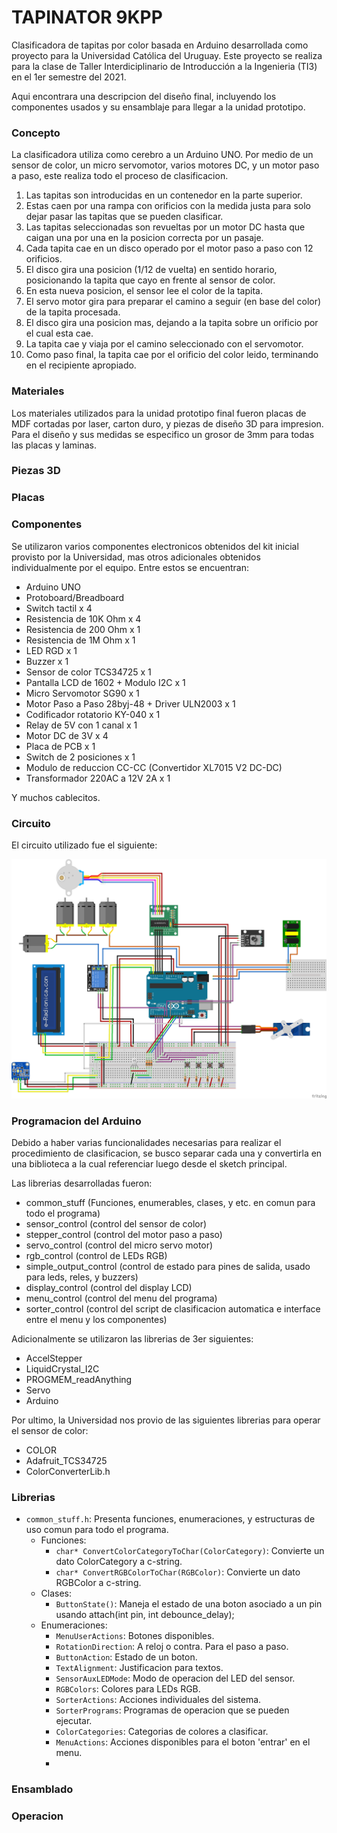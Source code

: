 # TAPINATOR 9KPP

Clasificadora de tapitas por color basada en Arduino desarrollada como proyecto
para la Universidad Católica del Uruguay. Este proyecto se realiza para la clase
de Taller Interdiciplinario de Introducción a la Ingenieria (TI3) en el 1er semestre
del 2021.

Aqui encontrara una descripcion del diseño final, incluyendo los componentes usados
y su ensamblaje para llegar a la unidad prototipo.

### Concepto

La clasificadora utiliza como cerebro a un Arduino UNO. Por medio de un sensor
de color, un micro servomotor, varios motores DC, y un motor paso a paso, este
realiza todo el proceso de clasificacion.

1. Las tapitas son introducidas en un contenedor en la parte superior.
2. Estas caen por una rampa con orificios con la medida justa para solo dejar pasar las tapitas que se pueden clasificar.
3. Las tapitas seleccionadas son revueltas por un motor DC hasta que caigan una por una en la posicion correcta por un pasaje.
4. Cada tapita cae en un disco operado por el motor paso a paso con 12 orificios.
5. El disco gira una posicion (1/12 de vuelta) en sentido horario, posicionando la tapita que cayo en frente al sensor de color.
6. En esta nueva posicion, el sensor lee el color de la tapita.
7. El servo motor gira para preparar el camino a seguir (en base del color) de la tapita procesada.
8. El disco gira una posicion mas, dejando a la tapita sobre un orificio por el cual esta cae.
9. La tapita cae y viaja por el camino seleccionado con el servomotor.
10. Como paso final, la tapita cae por el orificio del color leido, terminando en el recipiente apropiado.

### Materiales

Los materiales utilizados para la unidad prototipo final fueron placas de MDF cortadas
por laser, carton duro, y piezas de diseño 3D para impresion. Para el diseño y sus
medidas se especifico un grosor de 3mm para todas las placas y laminas.

### Piezas 3D

### Placas

### Componentes

Se utilizaron varios componentes electronicos obtenidos del kit inicial provisto por la Universidad,
mas otros adicionales obtenidos individualmente por el equipo. Entre estos se encuentran:

- Arduino UNO
- Protoboard/Breadboard
- Switch tactil x 4
- Resistencia de 10K Ohm x 4
- Resistencia de 200 Ohm x 1
- Resistencia de 1M Ohm x 1
- LED RGD x 1
- Buzzer x 1
- Sensor de color TCS34725 x 1
- Pantalla LCD de 1602 + Modulo I2C x 1
- Micro Servomotor SG90 x 1
- Motor Paso a Paso 28byj-48 + Driver ULN2003 x 1
- Codificador rotatorio KY-040 x 1
- Relay de 5V con 1 canal x 1
- Motor DC de 3V x 4
- Placa de PCB x 1
- Switch de 2 posiciones x 1
- Modulo de reduccion CC-CC (Convertidor XL7015 V2 DC-DC)
- Transformador 220AC a 12V 2A x 1

Y muchos cablecitos.

### Circuito

El circuito utilizado fue el siguiente:

![Diagrama](/resources/img/circuit.png)

### Programacion del Arduino

Debido a haber varias funcionalidades necesarias para realizar el procedimiento
de clasificacion, se busco separar cada una y convertirla en una biblioteca a la 
cual referenciar luego desde el sketch principal.

Las librerias desarrolladas fueron:
- common_stuff (Funciones, enumerables, clases, y etc. en comun para todo el programa)
- sensor_control (control del sensor de color)
- stepper_control (control del motor paso a paso)
- servo_control (control del micro servo motor)
- rgb_control (control de LEDs RGB)
- simple_output_control (control de estado para pines de salida, usado para leds, reles, y buzzers)
- display_control (control del display LCD)
- menu_control (control del menu del programa)
- sorter_control (control del script de clasificacion automatica e interface entre el menu y los componentes)

Adicionalmente se utilizaron las librerias de 3er siguientes:
- AccelStepper
- LiquidCrystal_I2C
- PROGMEM_readAnything
- Servo
- Arduino

Por ultimo, la Universidad nos provio de las siguientes librerias para operar el sensor de color:
- COLOR
- Adafruit_TCS34725
- ColorConverterLib.h

### Librerias

* `common_stuff.h`: Presenta funciones, enumeraciones, y estructuras de uso comun para todo el programa.
  * Funciones:
    * `char* ConvertColorCategoryToChar(ColorCategory)`: Convierte un dato ColorCategory a c-string.
    * `char* ConvertRGBColorToChar(RGBColor)`: Convierte un dato RGBColor a c-string.
  * Clases:
    *  `ButtonState()`: Maneja el estado de una boton asociado a un pin usando attach(int pin, int debounce_delay);
  * Enumeraciones:
    * `MenuUserActions`: Botones disponibles.
    * `RotationDirection`: A reloj o contra. Para el paso a paso.
    * `ButtonAction`: Estado de un boton.
    * `TextAlignment`: Justificacion para textos.
    * `SensorAuxLEDMode`: Modo de operacion del LED del sensor.
    * `RGBColors`: Colores para LEDs RGB.
    * `SorterActions`: Acciones individuales del sistema.
    * `SorterPrograms`: Programas de operacion que se pueden ejecutar.
    * `ColorCategories`: Categorias de colores a clasificar.
    * `MenuActions`: Acciones disponibles para el boton 'entrar' en el menu.
    * 
### Ensamblado

### Operacion


